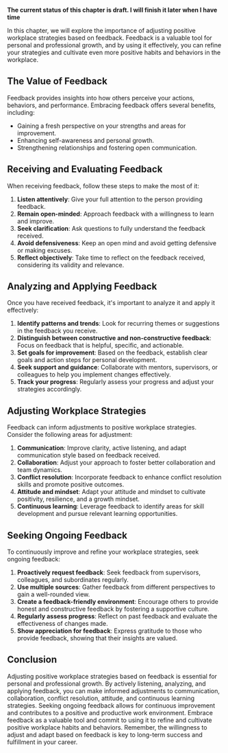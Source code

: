 **The current status of this chapter is draft. I will finish it later when I have time**

In this chapter, we will explore the importance of adjusting positive workplace strategies based on feedback. Feedback is a valuable tool for personal and professional growth, and by using it effectively, you can refine your strategies and cultivate even more positive habits and behaviors in the workplace.

The Value of Feedback
---------------------

Feedback provides insights into how others perceive your actions, behaviors, and performance. Embracing feedback offers several benefits, including:

* Gaining a fresh perspective on your strengths and areas for improvement.
* Enhancing self-awareness and personal growth.
* Strengthening relationships and fostering open communication.

Receiving and Evaluating Feedback
---------------------------------

When receiving feedback, follow these steps to make the most of it:

1. **Listen attentively**: Give your full attention to the person providing feedback.
2. **Remain open-minded**: Approach feedback with a willingness to learn and improve.
3. **Seek clarification**: Ask questions to fully understand the feedback received.
4. **Avoid defensiveness**: Keep an open mind and avoid getting defensive or making excuses.
5. **Reflect objectively**: Take time to reflect on the feedback received, considering its validity and relevance.

Analyzing and Applying Feedback
-------------------------------

Once you have received feedback, it's important to analyze it and apply it effectively:

1. **Identify patterns and trends**: Look for recurring themes or suggestions in the feedback you receive.
2. **Distinguish between constructive and non-constructive feedback**: Focus on feedback that is helpful, specific, and actionable.
3. **Set goals for improvement**: Based on the feedback, establish clear goals and action steps for personal development.
4. **Seek support and guidance**: Collaborate with mentors, supervisors, or colleagues to help you implement changes effectively.
5. **Track your progress**: Regularly assess your progress and adjust your strategies accordingly.

Adjusting Workplace Strategies
------------------------------

Feedback can inform adjustments to positive workplace strategies. Consider the following areas for adjustment:

1. **Communication**: Improve clarity, active listening, and adapt communication style based on feedback received.
2. **Collaboration**: Adjust your approach to foster better collaboration and team dynamics.
3. **Conflict resolution**: Incorporate feedback to enhance conflict resolution skills and promote positive outcomes.
4. **Attitude and mindset**: Adapt your attitude and mindset to cultivate positivity, resilience, and a growth mindset.
5. **Continuous learning**: Leverage feedback to identify areas for skill development and pursue relevant learning opportunities.

Seeking Ongoing Feedback
------------------------

To continuously improve and refine your workplace strategies, seek ongoing feedback:

1. **Proactively request feedback**: Seek feedback from supervisors, colleagues, and subordinates regularly.
2. **Use multiple sources**: Gather feedback from different perspectives to gain a well-rounded view.
3. **Create a feedback-friendly environment**: Encourage others to provide honest and constructive feedback by fostering a supportive culture.
4. **Regularly assess progress**: Reflect on past feedback and evaluate the effectiveness of changes made.
5. **Show appreciation for feedback**: Express gratitude to those who provide feedback, showing that their insights are valued.

Conclusion
----------

Adjusting positive workplace strategies based on feedback is essential for personal and professional growth. By actively listening, analyzing, and applying feedback, you can make informed adjustments to communication, collaboration, conflict resolution, attitude, and continuous learning strategies. Seeking ongoing feedback allows for continuous improvement and contributes to a positive and productive work environment. Embrace feedback as a valuable tool and commit to using it to refine and cultivate positive workplace habits and behaviors. Remember, the willingness to adjust and adapt based on feedback is key to long-term success and fulfillment in your career.

